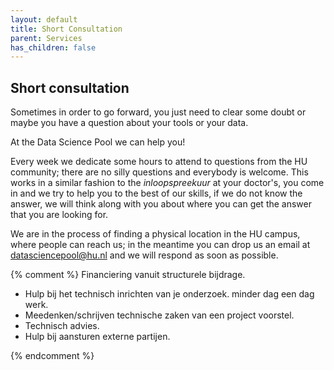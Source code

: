 ```yaml
---
layout: default
title: Short Consultation
parent: Services
has_children: false
---
```


## Short consultation

Sometimes in order to go forward, you just need to clear some doubt or maybe you have a question about your tools or your data. 

At the Data Science Pool we can help you!

Every week we dedicate some hours to attend to questions from the HU community; there are no silly questions and everybody is welcome. This works in a similar fashion to the *inloopspreekuur* at your doctor's, you come in and we try to help you to the best of our skills, if we do not know the answer, we will think along with you about where you can get the answer that you are looking for.

We are in the process of finding a physical location in the HU campus, where people can reach us; in the meantime you can drop us an email at <datasciencepool@hu.nl> and we will respond as soon as possible. 

{% comment %}
Financiering vanuit structurele bijdrage.

-   Hulp bij het technisch inrichten van je onderzoek. minder dag een dag werk. 
-   Meedenken/schrijven technische zaken van een project voorstel.
-   Technisch advies.
-   Hulp bij aansturen externe partijen. 

{% endcomment %}

